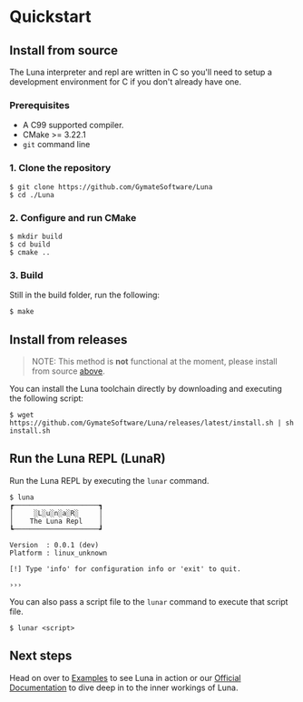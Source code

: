 # Quickstart

## Install from source

The Luna interpreter and repl are written in C so you'll need to setup a development environment for C if you don't
already have one.

### Prerequisites

- A C99 supported compiler.
- CMake >= 3.22.1
- `git` command line

### 1. Clone the repository

```shell
$ git clone https://github.com/GymateSoftware/Luna
$ cd ./Luna
```

### 2. Configure and run CMake

```shell
$ mkdir build
$ cd build
$ cmake ..
```

### 3. Build

Still in the build folder, run the following:

```shell
$ make
```

## Install from releases

> NOTE: This method is **not** functional at the moment, please install from source [above](#install-from-source).

You can install the Luna toolchain directly by downloading and executing the following script:

```shell
$ wget https://github.com/GymateSoftware/Luna/releases/latest/install.sh | sh install.sh
```

## Run the Luna REPL (LunaR)

Run the Luna REPL by executing the `lunar` command.

```shell
$ luna
┏─────────────────────┓
│     ░L░u░n░a░R░     │
│    The Luna Repl    │
┗─────────────────────┛

Version  : 0.0.1 (dev)
Platform : linux_unknown

[!] Type 'info' for configuration info or 'exit' to quit.

›››
```

You can also pass a script file to the `lunar` command to execute that script file.

```shell
$ lunar <script>
```

## Next steps

Head on over to [Examples](EXAMPLES.md) to see Luna in action or
our [Official Documentation](https://opensource.gymate.io/Luna) to dive deep in to the inner
workings of Luna.